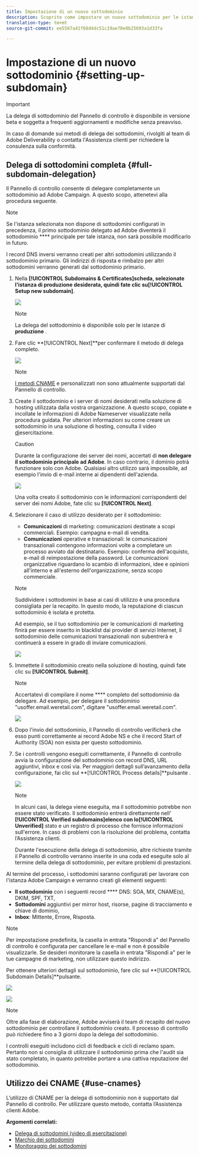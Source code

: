 ```yaml
---
title: Impostazione di un nuovo sottodominio
description: Scoprite come impostare un nuovo sottodominio per le istanze della campagna
translation-type: tm+mt
source-git-commit: ee5567a41f68d4dc51c19ae70e8b25693a1d33fa

---
```



# Impostazione di un nuovo sottodominio {#setting-up-subdomain}

>[!IMPORTANT]
>
>La delega di sottodominio del Pannello di controllo è disponibile in versione beta e soggetta a frequenti aggiornamenti e modifiche senza preavviso.

In caso di domande sui metodi di delega dei sottodomini, rivolgiti al team di Adobe Deliverability o contatta l&#39;Assistenza clienti per richiedere la consulenza sulla conformità.

## Delega di sottodomini completa {#full-subdomain-delegation}

Il Pannello di controllo consente di delegare completamente un sottodominio ad Adobe Campaign. A questo scopo, attenetevi alla procedura seguente.

>[!NOTE]
>
>Se l&#39;istanza selezionata non dispone di sottodomini configurati in precedenza, il primo sottodominio delegato ad Adobe diventerà il sottodominio **** principale per tale istanza, non sarà possibile modificarlo in futuro.
>
>I record DNS inversi verranno creati per altri sottodomini utilizzando il sottodominio primario. Gli indirizzi di risposta e rimbalzo per altri sottodomini verranno generati dal sottodominio primario.

1. Nella **[!UICONTROL Subdomains & Certificates]**scheda, selezionate l&#39;istanza di produzione desiderata, quindi fate clic su**[!UICONTROL Setup new subdomain]**.

   ![](assets/subdomain1.png)

   >[!NOTE]
   >
   >La delega del sottodominio è disponibile solo per le istanze di **produzione** .

1. Fare clic **[!UICONTROL Next]**per confermare il metodo di delega completo.

   ![](assets/subdomain3.png)

   >[!NOTE]
   >
   >[I metodi CNAME](#use-cnames) e personalizzati non sono attualmente supportati dal Pannello di controllo.

1. Create il sottodominio e i server di nomi desiderati nella soluzione di hosting utilizzata dalla vostra organizzazione. A questo scopo, copiate e incollate le informazioni di Adobe Nameserver visualizzate nella procedura guidata. Per ulteriori informazioni su come creare un sottodominio in una soluzione di hosting, consulta il video [di](https://video.tv.adobe.com/v/30175?captions=ita)esercitazione.

   >[!CAUTION]
   >
   >Durante la configurazione dei server dei nomi, accertati di **non delegare il sottodominio principale ad Adobe**. In caso contrario, il dominio potrà funzionare solo con Adobe. Qualsiasi altro utilizzo sarà impossibile, ad esempio l&#39;invio di e-mail interne ai dipendenti dell&#39;azienda.

   ![](assets/subdomain4.png)

   Una volta creato il sottodominio con le informazioni corrispondenti del server dei nomi Adobe, fate clic su **[!UICONTROL Next]**.

1. Selezionare il caso di utilizzo desiderato per il sottodominio:

   * **Comunicazioni** di marketing: comunicazioni destinate a scopi commerciali. Esempio: campagna e-mail di vendita.
   * **Comunicazioni** operative e transazionali: le comunicazioni transazionali contengono informazioni volte a completare un processo avviato dal destinatario. Esempio: conferma dell&#39;acquisto, e-mail di reimpostazione della password. Le comunicazioni organizzative riguardano lo scambio di informazioni, idee e opinioni all&#39;interno e all&#39;esterno dell&#39;organizzazione, senza scopo commerciale.
   >[!NOTE]
   >
   >Suddividere i sottodomini in base ai casi di utilizzo è una procedura consigliata per la recapito. In questo modo, la reputazione di ciascun sottodominio è isolata e protetta.
   >
   >Ad esempio, se il tuo sottodominio per le comunicazioni di marketing finirà per essere inserito in blacklist dai provider di servizi Internet, il sottodominio delle comunicazioni transazionali non subentrerà e continuerà a essere in grado di inviare comunicazioni.

   ![](assets/subdomain5.png)

1. Immettete il sottodominio creato nella soluzione di hosting, quindi fate clic su **[!UICONTROL Submit]**.

   >[!NOTE]
   >
   > Accertatevi di compilare il nome **** completo del sottodominio da delegare. Ad esempio, per delegare il sottodominio &quot;usoffer.email.weretail.com&quot;, digitare &quot;usoffer.email.weretail.com&quot;.

   ![](assets/subdomain6.png)

1. Dopo l&#39;invio del sottodominio, il Pannello di controllo verificherà che esso punti correttamente ai record Adobe NS e che il record Start of Authority (SOA) non esista per questo sottodominio.

1. Se i controlli vengono eseguiti correttamente, il Pannello di controllo avvia la configurazione del sottodominio con record DNS, URL aggiuntivi, inbox e così via. Per maggiori dettagli sull’avanzamento della configurazione, fai clic sul **[!UICONTROL Process details]**pulsante .

   ![](assets/subdomain7.png)

   >[!NOTE]
   >
   >In alcuni casi, la delega viene eseguita, ma il sottodominio potrebbe non essere stato verificato. Il sottodominio entrerà direttamente nell&#39; **[!UICONTROL Verified subdomains]**elenco con lo**[!UICONTROL Unverified]** stato e un registro di processo che fornisce informazioni sull&#39;errore. In caso di problemi con la risoluzione del problema, contatta l’Assistenza clienti.
   >
   >Durante l&#39;esecuzione della delega di sottodominio, altre richieste tramite il Pannello di controllo verranno inserite in una coda ed eseguite solo al termine della delega di sottodominio, per evitare problemi di prestazioni.

Al termine del processo, i sottodomini saranno configurati per lavorare con l&#39;istanza Adobe Campaign e verranno creati gli elementi seguenti:

* **Il sottodominio** con i seguenti record **** DNS: SOA, MX, CNAME(s), DKIM, SPF, TXT,
* **Sottodomini** aggiuntivi per mirror host, risorse, pagine di tracciamento e chiave di dominio,
* **Inbox**: Mittente, Errore, Risposta.

>[!NOTE]
>
>Per impostazione predefinita, la casella in entrata &quot;Rispondi a&quot; del Pannello di controllo è configurata per cancellare le e-mail e non è possibile visualizzarle. Se desideri monitorare la casella in entrata &quot;Rispondi a&quot; per le tue campagne di marketing, non utilizzare questo indirizzo.


Per ottenere ulteriori dettagli sul sottodominio, fare clic sul **[!UICONTROL Subdomain Details]**pulsante.

![](assets/subdomain_details_general.png)

![](assets/subdomains_details_senderinfo.png)

>[!NOTE]
>
>Oltre alla fase di elaborazione, Adobe avviserà il team di recapito del nuovo sottodominio per controllare il sottodominio creato. Il processo di controllo può richiedere fino a 3 giorni dopo la delega del sottodominio.
>
>I controlli eseguiti includono cicli di feedback e cicli di reclamo spam. Pertanto non si consiglia di utilizzare il sottodominio prima che l&#39;audit sia stato completato, in quanto potrebbe portare a una cattiva reputazione del sottodominio.

## Utilizzo dei CNAME {#use-cnames}

L’utilizzo di CNAME per la delega di sottodominio non è supportato dal Pannello di controllo. Per utilizzare questo metodo, contatta l’Assistenza clienti Adobe.

**Argomenti correlati:**

* [Delega di sottodomini (video di esercitazione)](https://docs.adobe.com/content/help/en/campaign-learn/campaign-standard-tutorials/administrating/control-panel/subdomain-delegation.html)
* [Marchio dei sottodomini](../../subdomains-certificates/using/subdomains-branding.md)
* [Monitoraggio dei sottodomini](../../subdomains-certificates/using/monitoring-subdomains.md)